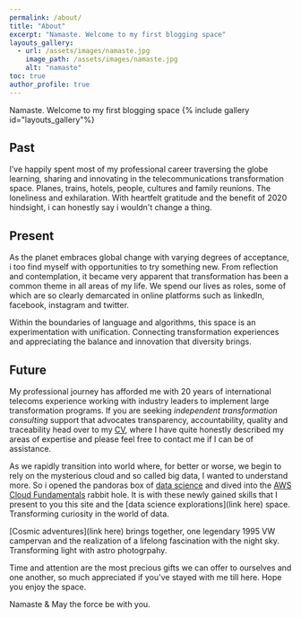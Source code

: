 ```yaml
---
permalink: /about/
title: "About"
excerpt: "Namaste. Welcome to my first blogging space"
layouts_gallery:
  - url: /assets/images/namaste.jpg
    image_path: /assets/images/namaste.jpg
    alt: "namaste"
toc: true
author_profile: true
---
```

Namaste. Welcome to my first blogging space
{% include gallery id="layouts_gallery"%}

##  Past
I’ve happily spent most of my professional career traversing the globe learning, sharing and innovating in the telecommunications transformation space. Planes, trains, hotels, people, cultures and family reunions. The loneliness and exhilaration. With heartfelt gratitude and the benefit of 2020 hindsight, i can honestly say i wouldn't change a thing.  

##  Present
As the planet embraces global change with varying degrees of acceptance, i too find myself with opportunities to try something new. From reflection and contemplation, it became very apparent that transformation has been a common theme in all areas of my life. We spend our lives as roles, some of which are so clearly demarcated in online platforms such as linkedIn, facebook, instagram and twitter.  

Within the boundaries of language and algorithms, this space is an experimentation with unification. Connecting transformation experiences and appreciating the balance and innovation that diversity brings.  


##  Future

My professional journey has afforded me with 20 years of international telecoms experience working with industry leaders to implement large transformation programs.  If you are seeking   *independent transformation consulting* support that advocates transparency, accountability, quality and traceability head over to my [CV](/cv/), where I have quite honestly described my areas of expertise and please feel free to contact me if I can be of assistance. 

As we rapidly transition into world where, for better or worse, we begin to rely on the mysterious cloud and so called big data, I wanted to understand more. So i opened the pandoras box of [data science](/assets/images/datasc.jpg) and dived into the [AWS Cloud Fundamentals](/assets/images/AWS.jpg) rabbit hole.  It is with these newly gained skills that I present to you this site and the [data science explorations](link here) space. Transforming curiosity in the world of data.    

[Cosmic adventures](link here) brings together, one legendary 1995 VW campervan and the realization of a lifelong fascination with the night sky. Transforming light with astro photogrpahy.

Time and attention are the most precious gifts we can offer to ourselves and one another, so much appreciated if you've stayed with me till here. Hope you enjoy the space.

Namaste
&
May the force be with you.

